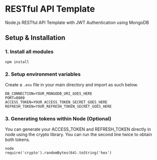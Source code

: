 # RESTful API Template
Node.js RESTful API Template with JWT Authentication using MongoDB

## Setup & Installation
### 1. Install all modules
```
npm install
```
### 2. Setup environment variables
Create a `.env` file in your main directory and import as such below.
```
DB_CONNECTION=YOUR_MONGODB_URI_GOES_HERE
PORT=8000
ACCESS_TOKEN=YOUR_ACCESS_TOKEN_SECRET_GOES_HERE
REFRESH_TOKEN=YOUR_REFRESH_TOKEN_SECRET_GOES_HERE
```

### 3. Generating tokens within Node (Optional)
You can generate your ACCESS_TOKEN and REFRESH_TOKEN directly in node using the crypto library. You can run the second line twice to obtain both tokens.
```
node
require('crypto').randomBytes(64).toString('hex')
```

